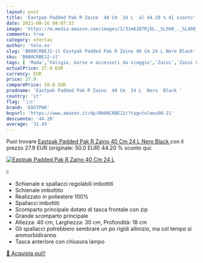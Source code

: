 ```yaml
---
layout: post
title: 'Eastpak Padded Pak R Zaino  40 Cm  24 L  al 44.20 % di sconto'
date: 2021-08-16 08:07:52
image: 'https://m.media-amazon.com/images/I/31m61B7RjOL._SL500_._SL400_.jpg'
comments: true
category: ofertas
author: 'tole.es'
slug: 'B000CRBEJ2-it Eastpak Padded Pak R Zaino 40 Cm 24 L Nero Black'
sku: 'B000CRBEJ2-it'
tags: [ 'Moda','Valigie, borse e accessori da viaggio','Zaini','Zaini Casual','eastpak', ]
actualPrice: 27.9 EUR
currency: EUR
price: 27.9
comparePrice: 50.0 EUR
prodname: 'Eastpak Padded Pak R Zaino  40 Cm  24 L  Nero  Black '
country: 'it'
flag: '🇮🇹'
brand: 'EASTPAK'
buyurl: 'https://www.amazon.it/dp/B000CRBEJ2/?tag=tolees00-21'
descuento: '44.20'
average: '31.45'
---
```


Puoi trovare [Eastpak Padded Pak R Zaino  40 Cm  24 L  Nero  Black ](https://www.amazon.it/dp/B000CRBEJ2/?tag=tolees00-21) con il prezzo 27.9 EUR (originale: 50.0 EUR) 44.20 % sconto qui:

[![Eastpak Padded Pak R Zaino  40 Cm  24 L ](https://m.media-amazon.com/images/I/31m61B7RjOL._SL500_._SL400_.jpg)](https://www.amazon.it/dp/B000CRBEJ2/?tag=tolees00-21)

ℹ️:

- Schienale e spallacci regolabili imbottiti
- Schienale imbottito
- Realizzato in poliestere 100%
- Spallacci imbottiti
- Scomparto principale dotato di tasca frontale con zip
- Grande scomparto principale
- Altezza: 40 cm, Larghezza: 30 cm, Profondità: 18 cm
- Gli spallacci potrebbero sembrare un po rigidi allinizio, ma col tempo si ammorbidiranno
- Tasca anteriore con chiusura lampo

[🛒 Acquista qui!!](https://www.amazon.it/dp/B000CRBEJ2/?tag=tolees00-21)
